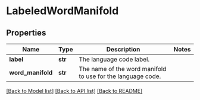 # LabeledWordManifold

## Properties
Name | Type | Description | Notes
------------ | ------------- | ------------- | -------------
**label** | **str** | The language code label. | 
**word_manifold** | **str** | The name of the word manifold to use for the language code. | 

[[Back to Model list]](../README.md#documentation-for-models) [[Back to API list]](../README.md#documentation-for-api-endpoints) [[Back to README]](../README.md)



